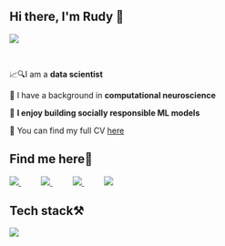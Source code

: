 
<h2 align="left">
Hi there, I'm Rudy 👋
</h2>

![](https://komarev.com/ghpvc/?username=rudyvdbrink&color=brightgreen&base=12890)

<br/>
<div align="left">
 
📈🔍I am a **data scientist** 

🧠 I have a background in **computational neuroscience**

🤖 **I enjoy building socially responsible ML models**
 
📃 You can find my full CV [here](https://www.dropbox.com/s/vza0nrf7m3xru3n/CV_vandenBrink.pdf?dl=1)

<h2 align="left">
Find me here🔗
</h2>

<div align="left"> 
<a href="https://www.linkedin.com/in/rudy-van-den-brink-3301b5283/" target="_blank">
    <img src="https://img.shields.io/badge/LinkedIn-0077B5?style=for-the-badge&logo=linkedin&logoColor=white" target="_blank" /> 
  </a>
  &nbsp;&nbsp;&nbsp;&nbsp;&nbsp;&nbsp;&nbsp;&nbsp;
  <a href="https://ruudvandenbrink.net/" target="_blank">
     <img src="https://img.shields.io/badge/Website-FF5722?style=for-the-badge&logo=todoist&logoColor=white" target="_blank" /> 
  </a>
  &nbsp;&nbsp;&nbsp;&nbsp;&nbsp;&nbsp;&nbsp;&nbsp;
  <a href="https://www.dropbox.com/s/vza0nrf7m3xru3n/CV_vandenBrink.pdf?dl=1" target="_blank">
     <img src="https://img.shields.io/badge/Full CV-333333?style=for-the-badge&logo=read.cv&logoColor=white" target="_blank" /> 
  </a>
  &nbsp;&nbsp;&nbsp;&nbsp;&nbsp;&nbsp;&nbsp;&nbsp;
  <a href="https://scholar.google.com/citations?user=gKseug0AAAAJ&hl=de" target="_blank">
     <img src="https://img.shields.io/badge/Scholar-334333?style=for-the-badge&logo=google scholar&logoColor=white" target="_blank" /> 
  </a>
</div>

<h2 align="left">
Tech stack⚒️
</h2>

<div align="left">
    <img src="https://skillicons.dev/icons?i=python,matlab,bash,mysql,vscode,github,git,linux,tensorflow,pytorch,sklearn" /><br>
</div>

